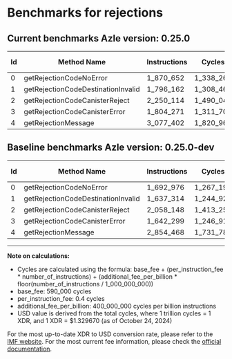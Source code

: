 # Benchmarks for rejections

## Current benchmarks Azle version: 0.25.0

| Id  | Method Name                        | Instructions | Cycles    | USD           | USD/Million Calls | Change                            |
| --- | ---------------------------------- | ------------ | --------- | ------------- | ----------------- | --------------------------------- |
| 0   | getRejectionCodeNoError            | 1_870_652    | 1_338_260 | $0.0000017794 | $1.77             | <font color="red">+177_676</font> |
| 1   | getRejectionCodeDestinationInvalid | 1_796_162    | 1_308_464 | $0.0000017398 | $1.73             | <font color="red">+158_848</font> |
| 2   | getRejectionCodeCanisterReject     | 2_250_114    | 1_490_045 | $0.0000019813 | $1.98             | <font color="red">+191_966</font> |
| 3   | getRejectionCodeCanisterError      | 1_804_271    | 1_311_708 | $0.0000017441 | $1.74             | <font color="red">+161_972</font> |
| 4   | getRejectionMessage                | 3_077_402    | 1_820_960 | $0.0000024213 | $2.42             | <font color="red">+222_934</font> |

## Baseline benchmarks Azle version: 0.25.0-dev

| Id  | Method Name                        | Instructions | Cycles    | USD           | USD/Million Calls |
| --- | ---------------------------------- | ------------ | --------- | ------------- | ----------------- |
| 0   | getRejectionCodeNoError            | 1_692_976    | 1_267_190 | $0.0000016849 | $1.68             |
| 1   | getRejectionCodeDestinationInvalid | 1_637_314    | 1_244_925 | $0.0000016553 | $1.65             |
| 2   | getRejectionCodeCanisterReject     | 2_058_148    | 1_413_259 | $0.0000018792 | $1.87             |
| 3   | getRejectionCodeCanisterError      | 1_642_299    | 1_246_919 | $0.0000016580 | $1.65             |
| 4   | getRejectionMessage                | 2_854_468    | 1_731_787 | $0.0000023027 | $2.30             |

---

**Note on calculations:**

- Cycles are calculated using the formula: base_fee + (per_instruction_fee \* number_of_instructions) + (additional_fee_per_billion \* floor(number_of_instructions / 1_000_000_000))
- base_fee: 590_000 cycles
- per_instruction_fee: 0.4 cycles
- additional_fee_per_billion: 400_000_000 cycles per billion instructions
- USD value is derived from the total cycles, where 1 trillion cycles = 1 XDR, and 1 XDR = $1.329670 (as of October 24, 2024)

For the most up-to-date XDR to USD conversion rate, please refer to the [IMF website](https://www.imf.org/external/np/fin/data/rms_sdrv.aspx).
For the most current fee information, please check the [official documentation](https://internetcomputer.org/docs/current/developer-docs/gas-cost#execution).

